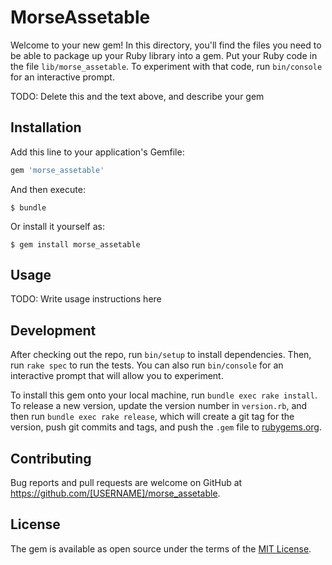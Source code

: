 # MorseAssetable

Welcome to your new gem! In this directory, you'll find the files you need to be able to package up your Ruby library into a gem. Put your Ruby code in the file `lib/morse_assetable`. To experiment with that code, run `bin/console` for an interactive prompt.

TODO: Delete this and the text above, and describe your gem

## Installation

Add this line to your application's Gemfile:

```ruby
gem 'morse_assetable'
```

And then execute:

    $ bundle

Or install it yourself as:

    $ gem install morse_assetable

## Usage

TODO: Write usage instructions here

## Development

After checking out the repo, run `bin/setup` to install dependencies. Then, run `rake spec` to run the tests. You can also run `bin/console` for an interactive prompt that will allow you to experiment.

To install this gem onto your local machine, run `bundle exec rake install`. To release a new version, update the version number in `version.rb`, and then run `bundle exec rake release`, which will create a git tag for the version, push git commits and tags, and push the `.gem` file to [rubygems.org](https://rubygems.org).

## Contributing

Bug reports and pull requests are welcome on GitHub at https://github.com/[USERNAME]/morse_assetable.


## License

The gem is available as open source under the terms of the [MIT License](http://opensource.org/licenses/MIT).

